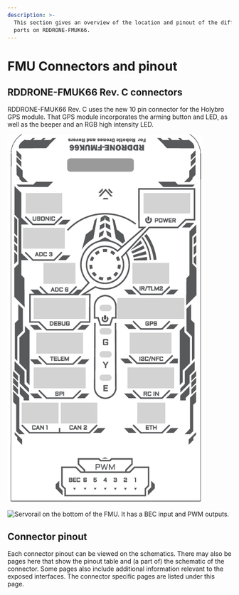 ```yaml
---
description: >-
  This section gives an overview of the location and pinout of the different
  ports on RDDRONE-FMUK66.
---
```


# FMU Connectors and pinout

## RDDRONE-FMUK66 Rev. C connectors

RDDRONE-FMUK66 Rev. C uses the new 10 pin connector for the Holybro GPS module. That GPS module incorporates the arming button and LED, as well as the beeper and an RGB high intensity LED.

![Port locations on the RDDRONE-FMUK66 Rev. C. ](../.gitbook/assets/FMU-Aufkleber.png)

![Servorail on the bottom of the FMU. It has a BEC input and PWM outputs.](<../.gitbook/assets/servo\_pinout (1).png>)

## Connector pinout

Each connector pinout can be viewed on the schematics. There may also be pages here that show the pinout table and (a part of) the schematic of the connector. Some pages also include additional information relevant to the exposed interfaces. The connector specific pages are listed under this page.
